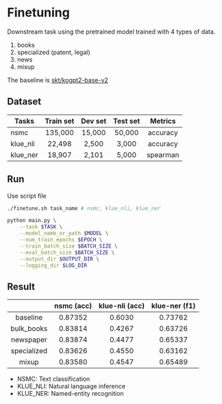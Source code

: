 # Finetuning

Downstream task using the pretrained model trained with 4 types of data.
1. books
2. specialized (patent, legal)
3. news
4. mixup

The baseline is [skt/kogpt2-base-v2](https://github.com/SKT-AI/KoGPT2)

## Dataset

| Tasks        | Train set | Dev set    | Test set | Metrics  |
|--------------|:---------:|:----------:|:--------:|:--------:|
| nsmc         | 135,000   | 15,000     | 50,000   | accuracy |
| klue_nli     | 22,498    | 2,500      | 3,000    | accuracy |
| klue_ner     | 18,907    | 2,101      | 5,000    | spearman |

## Run

Use script file
```sh
./finetune.sh task_name # nsmc, klue_nli, klue_ner
```

```sh
python main.py \
    --task $TASK \
    --model_name_or_path $MODEL \
    --num_train_epochs $EPOCH \
    --train_batch_size $BATCH_SIZE \
    --eval_batch_size $BATCH_SIZE \
    --output_dir $OUTPUT_DIR \
    --logging_dir $LOG_DIR
```

## Result

|               | nsmc (acc) | klue-nli (acc) | klue-ner (f1) |
|:-------------:|:----------:|:--------------:|:-------------:|
|    baseline   |  0.87352   |     0.6030     |    0.73762    |
|   bulk_books  |  0.83814   |     0.4267     |    0.63726    |
|   newspaper   |  0.83874   |     0.4477     |    0.65337    |
|  specialized  |  0.83626   |     0.4550     |    0.63162    |
|     mixup     |  0.83580   |     0.4547     |    0.65489    |

- NSMC: Text classification
- KLUE_NLI: Natural language inference
- KLUE_NER: Named-entity recognition
